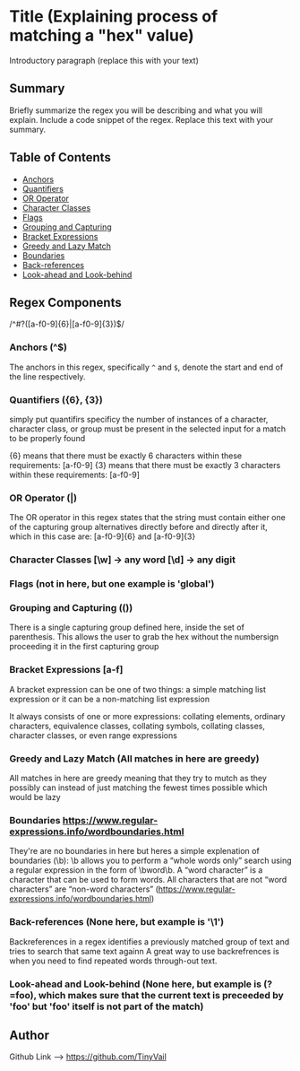 # Title (Explaining process of matching a "hex" value)

Introductory paragraph (replace this with your text)

## Summary

Briefly summarize the regex you will be describing and what you will explain. Include a code snippet of the regex. Replace this text with your summary.

## Table of Contents

- [Anchors](#anchors)
- [Quantifiers](#quantifiers)
- [OR Operator](#or-operator)
- [Character Classes](#character-classes)
- [Flags](#flags)
- [Grouping and Capturing](#grouping-and-capturing)
- [Bracket Expressions](#bracket-expressions)
- [Greedy and Lazy Match](#greedy-and-lazy-match)
- [Boundaries](#boundaries)
- [Back-references](#back-references)
- [Look-ahead and Look-behind](#look-ahead-and-look-behind)

## Regex Components

/^#?([a-f0-9]{6}|[a-f0-9]{3})$/

### Anchors (^$)

The anchors in this regex, specifically `^` and `$`, denote the start and end of the line respectively.

### Quantifiers ({6}, {3})
simply put quantifirs specificy the number of instances of a character, character class, or group must be present in the selected input for a match to be properly found

{6} means that there must be exactly 6 characters within these requirements: [a-f0-9] 
{3} means that there must be exactly 3 characters within these requirements: [a-f0-9] 

### OR Operator (|)
The OR operator in this regex states that the string must contain either one of the capturing group alternatives directly before and directly after it, which in this case are:
[a-f0-9]{6} and [a-f0-9]{3}


### Character Classes [\w] -> any word [\d] -> any digit


### Flags (not in here, but one example is 'global')

### Grouping and Capturing (())
There is a single capturing group defined here, inside the set of parenthesis. This allows the user to grab the hex without the numbersign proceeding it in the first capturing group

### Bracket Expressions [a-f]
A bracket expression can be one of two things: a simple matching list expression or it can be a non-matching list expression

It always consists of one or more expressions: collating elements, ordinary characters, equivalence classes, collating symbols, collating classes, character classes, or even range expressions

### Greedy and Lazy Match (All matches in here are greedy)
All matches in here are greedy meaning that they try to mutch as they possibly can instead of just matching the fewest times possible which would be lazy

### Boundaries https://www.regular-expressions.info/wordboundaries.html
They're are no boundaries in here but heres a simple explenation of boundaries (\b): \b allows you to perform a “whole words only” search using a regular expression in the form of \bword\b. A “word character” is a character that can be used to form words. All characters that are not “word characters” are “non-word characters” (https://www.regular-expressions.info/wordboundaries.html)

### Back-references (None here, but example is '\1')

Backreferences in a regex identifies a previously matched group of text and tries to search that same text againn A great way to use backrefrences is when you need to find repeated words through-out text.

### Look-ahead and Look-behind (None here, but example is (?=foo), which makes sure that the current text is preceeded by 'foo' but 'foo' itself is not part of the match)

## Author

Github Link --> https://github.com/TinyVail
